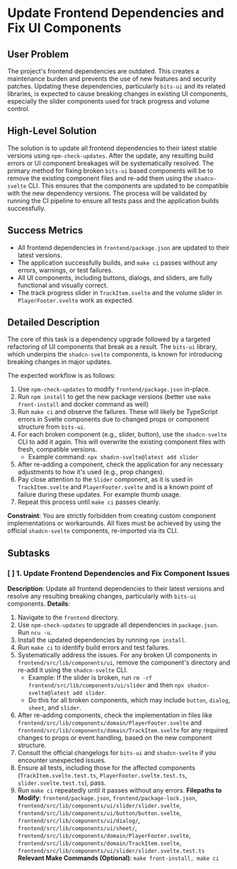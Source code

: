 # Update Frontend Dependencies and Fix UI Components

## User Problem
The project's frontend dependencies are outdated. This creates a maintenance burden and prevents the use of new features and security patches. Updating these dependencies, particularly `bits-ui` and its related libraries, is expected to cause breaking changes in existing UI components, especially the slider components used for track progress and volume control.

## High-Level Solution
The solution is to update all frontend dependencies to their latest stable versions using `npm-check-updates`. After the update, any resulting build errors or UI component breakages will be systematically resolved. The primary method for fixing broken `bits-ui` based components will be to remove the existing component files and re-add them using the `shadcn-svelte` CLI. This ensures that the components are updated to be compatible with the new dependency versions. The process will be validated by running the CI pipeline to ensure all tests pass and the application builds successfully.

## Success Metrics
- All frontend dependencies in `frontend/package.json` are updated to their latest versions.
- The application successfully builds, and `make ci` passes without any errors, warnings, or test failures.
- All UI components, including buttons, dialogs, and sliders, are fully functional and visually correct.
- The track progress slider in `TrackItem.svelte` and the volume slider in `PlayerFooter.svelte` work as expected.

## Detailed Description
The core of this task is a dependency upgrade followed by a targeted refactoring of UI components that break as a result. The `bits-ui` library, which underpins the `shadcn-svelte` components, is known for introducing breaking changes in major updates.

The expected workflow is as follows:
1.  Use `npm-check-updates` to modify `frontend/package.json` in-place.
2.  Run `npm install` to get the new package versions (better use `make front-install` and docker command as well)
3.  Run `make ci` and observe the failures. These will likely be TypeScript errors in Svelte components due to changed props or component structure from `bits-ui`.
4.  For each broken component (e.g., slider, button), use the `shadcn-svelte` CLI to add it again. This will overwrite the existing component files with fresh, compatible versions.
    - Example command: `npx shadcn-svelte@latest add slider`
5.  After re-adding a component, check the application for any necessary adjustments to how it's used (e.g., prop changes).
6.  Pay close attention to the `Slider` component, as it is used in `TrackItem.svelte` and `PlayerFooter.svelte` and is a known point of failure during these updates. For example thumb usage.
7.  Repeat this process until `make ci` passes cleanly.

**Constraint**: You are strictly forbidden from creating custom component implementations or workarounds. All fixes must be achieved by using the official `shadcn-svelte` components, re-imported via its CLI.

## Subtasks

### [ ] 1. Update Frontend Dependencies and Fix Component Issues
**Description**: Update all frontend dependencies to their latest versions and resolve any resulting breaking changes, particularly with `bits-ui` components.
**Details**:
1.  Navigate to the `frontend` directory.
2.  Use `npm-check-updates` to upgrade all dependencies in `package.json`. Run `ncu -u`.
3.  Install the updated dependencies by running `npm install`.
4.  Run `make ci` to identify build errors and test failures.
5.  Systematically address the issues. For any broken UI components in `frontend/src/lib/components/ui`, remove the component's directory and re-add it using the `shadcn-svelte` CLI.
    - Example: If the slider is broken, run `rm -rf frontend/src/lib/components/ui/slider` and then `npx shadcn-svelte@latest add slider`.
    - Do this for all broken components, which may include `button`, `dialog`, `sheet`, and `slider`.
6.  After re-adding components, check the implementation in files like `frontend/src/lib/components/domain/PlayerFooter.svelte` and `frontend/src/lib/components/domain/TrackItem.svelte` for any required changes to props or event handling, based on the new component structure.
7.  Consult the official changelogs for `bits-ui` and `shadcn-svelte` if you encounter unexpected issues.
8.  Ensure all tests, including those for the affected components (`TrackItem.svelte.test.ts`, `PlayerFooter.svelte.test.ts`, `slider.svelte.test.ts`), pass.
9.  Run `make ci` repeatedly until it passes without any errors.
**Filepaths to Modify**: `frontend/package.json`, `frontend/package-lock.json`, `frontend/src/lib/components/ui/slider/slider.svelte`, `frontend/src/lib/components/ui/button/button.svelte`, `frontend/src/lib/components/ui/dialog/`, `frontend/src/lib/components/ui/sheet/`, `frontend/src/lib/components/domain/PlayerFooter.svelte`, `frontend/src/lib/components/domain/TrackItem.svelte`, `frontend/src/lib/components/ui/slider/slider.svelte.test.ts`
**Relevant Make Commands (Optional)**: `make front-install, make ci`
